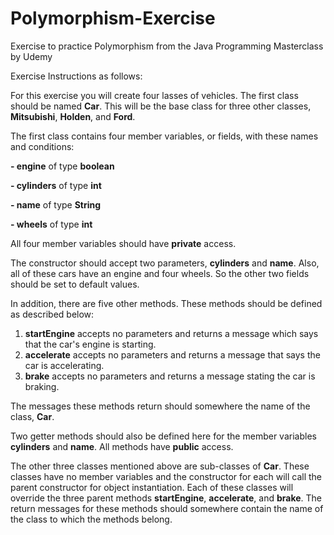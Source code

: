 # Polymorphism-Exercise
Exercise to practice Polymorphism from the Java Programming Masterclass by Udemy

Exercise Instructions as follows:

For this exercise you will create four lasses of vehicles. The first class should be named **Car**. This will be the base class for three other classes, **Mitsubishi**, **Holden**, and **Ford**.

The first class contains four member variables, or fields, with these names and conditions:

**- engine** of type **boolean**

**- cylinders** of type **int**

**- name** of type **String**

**- wheels** of type **int**

All four member variables should have **private** access.

The constructor should accept two parameters, **cylinders** and **name**. Also, all of these cars have an engine and four wheels. So the other two fields should be set to default values.

In addition, there are five other methods. These methods should be defined as described below:
1. **startEngine** accepts no parameters and returns a message which says that the car's engine is starting.
2. **accelerate** accepts no parameters and returns a message that says the car is accelerating.
3. **brake** accepts no parameters and returns a message stating the car is braking.

The messages these methods return should somewhere the name of the class, **Car**.

Two getter methods should also be defined here for the member variables **cylinders** and **name**. All methods have **public** access.

The other three classes mentioned above are sub-classes of **Car**. These classes have no member variables and the constructor for each will call the parent constructor for object instantiation. Each of these classes will override the three parent methods **startEngine**, **accelerate**, and **brake**. The return messages for these methods should somewhere contain the name of the class to which the methods belong.

